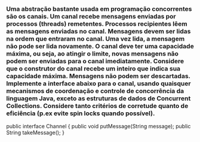 

### Uma abstração bastante usada em programação concorrentes são os canais. Um canal recebe mensagens enviadas por processos (threads) remetentes. Processos recipientes lêem as mensagens enviadas no canal. Mensagens devem ser lidas na ordem que entraram no canal. Uma vez lida, a mensagem não pode ser lida novamente. O canal deve ter uma capacidade máxima, ou seja, ao atingir o limite, novas mensagens não podem ser enviadas para o canal imediatamente. Considere que o construtor do canal recebe um inteiro que indica sua capacidade máxima. Mensagens não podem ser descartadas. Implemente a interface abaixo para o canal, usando quaisquer mecanismos de coordenação e controle de concorrência da linguagem Java, exceto as estruturas de dados de Concurrent Collections. Considere tanto critérios de corretude quanto de eficiência (p.ex evite spin locks quando possível).

public interface Channel {
    public void putMessage(String message);
    public String takeMessage();
}




